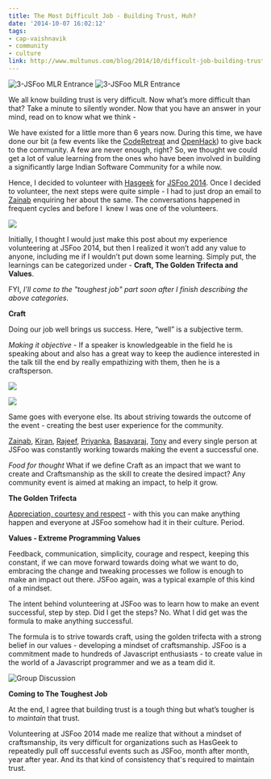 ```yaml
---
title: The Most Difficult Job - Building Trust, Huh?
date: '2014-10-07 16:02:12'
tags:
- cap-vaishnavik
- community
- culture
link: http://www.multunus.com/blog/2014/10/difficult-job-building-trust-huh/
---
```


![3-JSFoo MLR Entrance](http://www.multunus.com/wp-content/uploads/2014/09/3-JSFoo-MLR-Entrance.jpg)
![3-JSFoo MLR Entrance](http://www.multunus.com/wp-content/uploads/2014/09/3-JSFoo-MLR-Entrance.jpg)

We all know building trust is very difficult. Now what’s more difficult than that? Take a minute to silently wonder. Now that you have an answer in your mind, read on to know what we think -

We have existed for a little more than 6 years now. During this time, we have done our bit (a few events like the [CodeRetreat](http://www.multunus.com/ajde_events/coderetreat-at-multunus-july-12-2014/) and [OpenHack](http://www.multunus.com/ajde_events/open-hack-multunus-may-2014/)) to give back to the community. A few are never enough, right? So, we thought we could get a lot of value learning from the ones who have been involved in building a significantly large Indian Software Community for a while now.

Hence, I decided to volunteer with [Hasgeek](https://hasgeek.com/) for [JSFoo 2014](https://jsfoo.in/). Once I decided to volunteer, the next steps were quite simple - I had to just drop an email to [Zainab](https://twitter.com/zainabbawa) enquiring her about the same. The conversations happened in frequent cycles and before I  knew I was one of the volunteers.

![](https://s3.amazonaws.com/next.multunus.com/wp-content/uploads/2014/10/logo-300x292.png)

Initially, I thought I would just make this post about my experience volunteering at JSFoo 2014, but then I realized it won’t add any value to anyone, including me if I wouldn’t put down some learning. Simply put, the learnings can be categorized under - 
**Craft, The Golden Trifecta and Values**.


FYI, *I'll come to the "toughest job" part soon after I finish describing the above categories.*


**Craft**

Doing our job well brings us success. Here, “well” is a subjective term.


*Making it objective* - If a speaker is knowledgeable in the field he is speaking about and also has a great way to keep the audience interested in the talk till the end by really empathizing with them, then he is a craftsperson.


![](https://s3.amazonaws.com/next.multunus.com/wp-content/uploads/2014/10/1-Speaker-2-300x199.jpg)


![](https://s3.amazonaws.com/next.multunus.com/wp-content/uploads/2014/10/2-Speaker-300x199.jpg)

Same goes with everyone else. Its about striving towards the outcome of the event - creating the best user experience for the community.


[Zainab](https://twitter.com/zainabbawa), [Kiran](https://twitter.com/jackerhack), [Rajeef](https://twitter.com/rajeefmk), [Priyanka](https://twitter.com/priynag), [Basavaraj](https://twitter.com/Basavaraj_BB), [Tony](https://twitter.com/tonysimon90) and every single person at JSFoo was constantly working towards making the event a successful one.


*Food for thought* What if we define Craft as an impact that we want to create and Craftsmanship as the skill to create the desired impact? Any community event is aimed at making an impact, to help it grow.


**The Golden Trifecta**


[Appreciation, courtesy and respect](http://book.personalmba.com/golden-trifecta/) - with this you can make anything happen and everyone at JSFoo somehow had it in their culture. Period.


**Values - Extreme Programming Values**

Feedback, communication, simplicity, courage and respect, keeping this constant, if we can move forward towards doing what we want to do, embracing the change and tweaking processes we follow is enough to make an impact out there. JSFoo again, was a typical example of this kind of a mindset.

The intent behind volunteering at JSFoo was to learn how to make an event successful, step by step. Did I get the steps? No. What I did get was the formula to make anything successful.

The formula is to strive towards craft, using the golden trifecta with a strong belief in our values - developing a mindset of craftsmanship. JSFoo is a commitment made to hundreds of Javascript enthusiasts - to create value in the world of a Javascript programmer and we as a team did it.


![Group Discussion](https://s3.amazonaws.com/next.multunus.com/wp-content/uploads/2014/09/2-Group-Discussion-300x199.jpg)


**Coming to The Toughest Job**


At the end, I agree that building trust is a tough thing but what’s tougher is to *maintain* that trust.

Volunteering at JSFoo 2014 made me realize that without a mindset of craftsmanship, its very difficult for organizations such as HasGeek to repeatedly pull off successful events such as JSFoo, month after month, year after year. And its that kind of consistency that's required to maintain trust.
